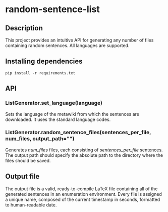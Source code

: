 # random-sentence-list

## Description
This project provides an intuitive API for generating any number of files containing random sentences. All languages are supported.

## Installing dependencies

    pip install -r requirements.txt
    
## API

### ListGenerator.set_language(language)
Sets the language of the metawiki from which the sentences are downloaded. It uses the standard language codes.

### ListGenerator.random_sentence_files(sentences_per_file, num_files, output_path="")
Generates *num_files* files, each consisting of *sentences_per_file* sentences.
The output path should specify the absolute path to the directory where the files should be saved.

## Output file
The output file is a valid, ready-to-compile LaTeX file containing all of the generated sentences in an enumeration environment. Every file is assigned a unique name, composed of the current timestamp in seconds, formatted to human-readable date.


